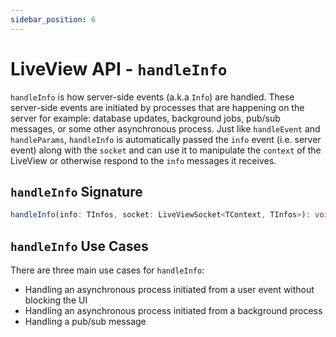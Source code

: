 ```yaml
---
sidebar_position: 6
---
```


# LiveView API - `handleInfo`

`handleInfo` is how server-side events (a.k.a `Info`) are handled. These server-side events are initiated by processes
that are happening on the server for example: database updates, background jobs, pub/sub messages, or some other
asynchronous process. Just like `handleEvent` and `handleParams`, `handleInfo` is automatically passed the `info` event
(i.e. server event) along with the `socket` and can use it to manipulate the `context` of the LiveView or otherwise
respond to the `info` messages it receives.

## `handleInfo` Signature

```ts
handleInfo(info: TInfos, socket: LiveViewSocket<TContext, TInfos>): void | Promise<void>;
```

## `handleInfo` Use Cases

There are three main use cases for `handleInfo`:

- Handling an asynchronous process initiated from a user event without blocking the UI
- Handling an asynchronous process initiated from a background process
- Handling a pub/sub message
